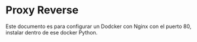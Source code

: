 # Proxy Reverse 
Este documento es para configurar un Dodcker con Nginx con el puerto 80, instalar dentro de ese docker Python.

